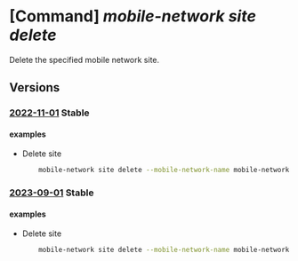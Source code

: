 # [Command] _mobile-network site delete_

Delete the specified mobile network site.

## Versions

### [2022-11-01](/Resources/mgmt-plane/L3N1YnNjcmlwdGlvbnMve30vcmVzb3VyY2Vncm91cHMve30vcHJvdmlkZXJzL21pY3Jvc29mdC5tb2JpbGVuZXR3b3JrL21vYmlsZW5ldHdvcmtzL3t9L3NpdGVzL3t9/2022-11-01.xml) **Stable**

<!-- mgmt-plane /subscriptions/{}/resourcegroups/{}/providers/microsoft.mobilenetwork/mobilenetworks/{}/sites/{} 2022-11-01 -->

#### examples

- Delete site
    ```bash
        mobile-network site delete --mobile-network-name mobile-network-name -n site-name -g rg -y'
    ```

### [2023-09-01](/Resources/mgmt-plane/L3N1YnNjcmlwdGlvbnMve30vcmVzb3VyY2Vncm91cHMve30vcHJvdmlkZXJzL21pY3Jvc29mdC5tb2JpbGVuZXR3b3JrL21vYmlsZW5ldHdvcmtzL3t9L3NpdGVzL3t9/2023-09-01.xml) **Stable**

<!-- mgmt-plane /subscriptions/{}/resourcegroups/{}/providers/microsoft.mobilenetwork/mobilenetworks/{}/sites/{} 2023-09-01 -->

#### examples

- Delete site
    ```bash
        mobile-network site delete --mobile-network-name mobile-network-name -n site-name -g rg -y'
    ```
